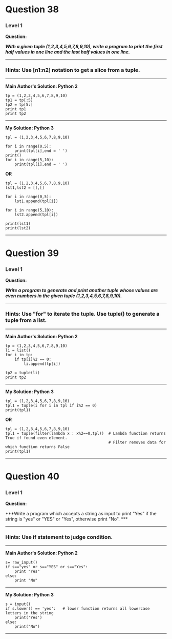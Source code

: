 # Question 38
### Level 1

**Question:**

***With a given tuple (1,2,3,4,5,6,7,8,9,10), write a program to print the first half values in one line and the last half values in one line.***

----------------------
### Hints: Use [n1:n2] notation to get a slice from a tuple.

-------------------

**Main Author's Solution: Python 2**
```
tp = (1,2,3,4,5,6,7,8,9,10)
tp1 = tp[:5]
tp2 = tp[5:]
print tp1
print tp2
```
----------------
**My Solution: Python 3**
```
tpl = (1,2,3,4,5,6,7,8,9,10)

for i in range(0,5):
    print(tpl[i],end = ' ')
print()
for i in range(5,10):
    print(tpl[i],end = ' ')
```
**OR**
```
tpl = (1,2,3,4,5,6,7,8,9,10)
lst1,lst2 = [],[]

for i in range(0,5):
    lst1.append(tpl[i])

for i in range(5,10):
    lst2.append(tpl[i])

print(lst1)
print(lst2)
```
------------------

# Question 39
### Level 1

**Question:**

***Write a program to generate and print another tuple whose values are even numbers in the given tuple (1,2,3,4,5,6,7,8,9,10).***

----------------------
### Hints: Use "for" to iterate the tuple. Use tuple() to generate a tuple from a list.

-------------------

**Main Author's Solution: Python 2**
```
tp = (1,2,3,4,5,6,7,8,9,10)
li = list()
for i in tp:
	if tp[i]%2 == 0:
		li.append(tp[i])

tp2 = tuple(li)
print tp2
```
----------------
**My Solution: Python 3**
```
tpl = (1,2,3,4,5,6,7,8,9,10)
tpl1 = tuple(i for i in tpl if i%2 == 0)
print(tpl1)
```
**OR**
```
tpl = (1,2,3,4,5,6,7,8,9,10)
tpl1 = tuple(filter(lambda x : x%2==0,tpl))  # Lambda function returns True if found even element.
                                             # Filter removes data for which function returns False
print(tpl1)
```
----------------

# Question 40
### Level 1

**Question:**

***Write a program which accepts a string as input to print "Yes" if the string is "yes" or "YES" or "Yes", otherwise print "No". ***

----------------------
### Hints: Use if statement to judge condition.

-------------------
**Main Author's Solution: Python 2**
```
s= raw_input()
if s=="yes" or s=="YES" or s=="Yes":
    print "Yes"
else:
    print "No"
```
----------------
**My Solution: Python 3**
```
s = input()
if s.lower() == 'yes':   # lower function returns all lowercase letters in the string
    print('Yes')
else:
    print("No")
```
----------------
